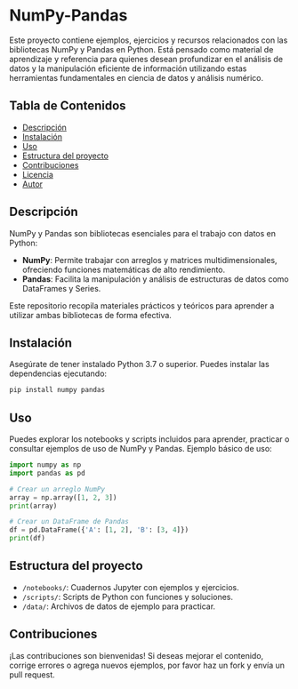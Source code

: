 
# NumPy-Pandas

Este proyecto contiene ejemplos, ejercicios y recursos relacionados con las bibliotecas NumPy y Pandas en Python. Está pensado como material de aprendizaje y referencia para quienes desean profundizar en el análisis de datos y la manipulación eficiente de información utilizando estas herramientas fundamentales en ciencia de datos y análisis numérico.

## Tabla de Contenidos

- [Descripción](#descripción)
- [Instalación](#instalación)
- [Uso](#uso)
- [Estructura del proyecto](#estructura-del-proyecto)
- [Contribuciones](#contribuciones)
- [Licencia](#licencia)
- [Autor](#autor)

## Descripción

NumPy y Pandas son bibliotecas esenciales para el trabajo con datos en Python:

- **NumPy**: Permite trabajar con arreglos y matrices multidimensionales, ofreciendo funciones matemáticas de alto rendimiento.
- **Pandas**: Facilita la manipulación y análisis de estructuras de datos como DataFrames y Series.

Este repositorio recopila materiales prácticos y teóricos para aprender a utilizar ambas bibliotecas de forma efectiva.

## Instalación

Asegúrate de tener instalado Python 3.7 o superior. Puedes instalar las dependencias ejecutando:

```bash
pip install numpy pandas
```

## Uso

Puedes explorar los notebooks y scripts incluidos para aprender, practicar o consultar ejemplos de uso de NumPy y Pandas. Ejemplo básico de uso:

```python
import numpy as np
import pandas as pd

# Crear un arreglo NumPy
array = np.array([1, 2, 3])
print(array)

# Crear un DataFrame de Pandas
df = pd.DataFrame({'A': [1, 2], 'B': [3, 4]})
print(df)
```

## Estructura del proyecto

- `/notebooks/`: Cuadernos Jupyter con ejemplos y ejercicios.
- `/scripts/`: Scripts de Python con funciones y soluciones.
- `/data/`: Archivos de datos de ejemplo para practicar.

## Contribuciones

¡Las contribuciones son bienvenidas! Si deseas mejorar el contenido, corrige errores o agrega nuevos ejemplos, por favor haz un fork y envía un pull request.



